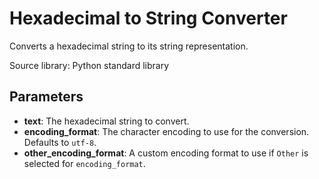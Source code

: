 
# Hexadecimal to String Converter

Converts a hexadecimal string to its string representation.

Source library: Python standard library

## Parameters

- **text**: The hexadecimal string to convert.
- **encoding_format**: The character encoding to use for the conversion. Defaults to `utf-8`.
- **other_encoding_format**: A custom encoding format to use if `Other` is selected for `encoding_format`.
